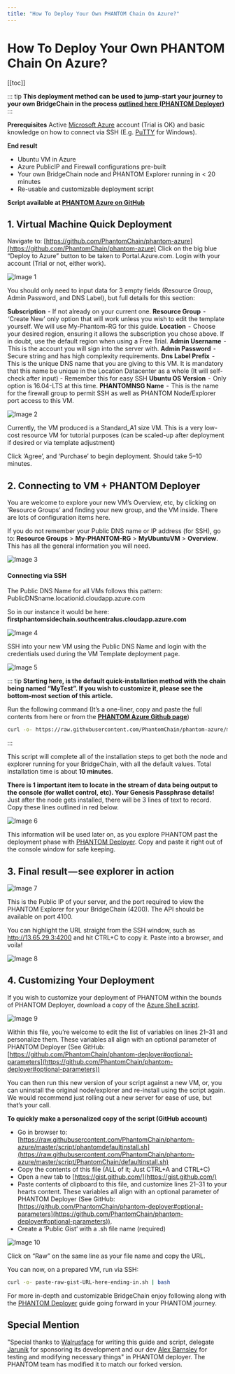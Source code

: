 ```yaml
---
title: "How To Deploy Your Own PHANTOM Chain On Azure?"
---
```


# How To Deploy Your Own PHANTOM Chain On Azure?

[[toc]]

::: tip
**This deployment method can be used to jump-start your journey to your own BridgeChain in the process [outlined here (PHANTOM Deployer)](https://docs.phantom.org/deployer/setup.html)**
:::

**Prerequisites**
Active [Microsoft Azure](https://azure.microsoft.com/en-us/) account (Trial is OK) and basic knowledge on how to connect via SSH (E.g. [PuTTY](https://www.putty.org/) for Windows).

**End result**
- Ubuntu VM in Azure
- Azure PublicIP and Firewall configurations pre-built
- Your own BridgeChain node and PHANTOM Explorer running in < 20 minutes
- Re-usable and customizable deployment script

**Script available at [PHANTOM Azure on GitHub](https://github.com/PhantomChain/phantom-azure)**

## 1. Virtual Machine Quick Deployment

Navigate to: [https://github.com/PhantomChain/phantom-azure](https://github.com/PhantomChain/phantom-azure)
Click on the big blue “Deploy to Azure” button to be taken to Portal.Azure.com. Login with your account (Trial or not, either work).

![Image 1](./assets/setup-with-azure/1.jpeg)

You should only need to input data for 3 empty fields (Resource Group, Admin Password, and DNS Label), but full details for this section:

**Subscription**  - If not already on your current one.
**Resource Group**  -  ‘Create New’ only option that will work unless you wish to edit the template yourself. We will use My-Phantom-RG for this guide.
**Location**  -  Choose your desired region, ensuring it allows the subscription you chose above. If in doubt, use the default region when using a Free Trial.
**Admin Username**  -  This is the account you will sign into the server with.
**Admin Password**  -  Secure string and has high complexity requirements.
**Dns Label Prefix**  -  This is the unique DNS name that you are giving to this VM. It is mandatory that this name be unique in the Location Datacenter as a whole (It will self-check after input) - Remember this for easy SSH
**Ubuntu OS Version**  -  Only option is 16.04-LTS at this time.
**PHANTOMNSG Name**  -  This is the name for the firewall group to permit SSH as well as PHANTOM Node/Explorer port access to this VM.

![Image 2](./assets/setup-with-azure/2.png)

Currently, the VM produced is a Standard_A1 size VM. This is a very low-cost resource VM for tutorial purposes (can be scaled-up after deployment if desired or via template adjustment)

Click ‘Agree’, and ‘Purchase’ to begin deployment. Should take 5–10 minutes.

## 2. Connecting to VM + PHANTOM Deployer

You are welcome to explore your new VM’s Overview, etc, by clicking on ‘Resource Groups’ and finding your new group, and the VM inside. There are lots of configuration items here.

If you do not remember your Public DNS name or IP address (for SSH), go to: **Resource Groups** > **My-PHANTOM-RG** > **MyUbuntuVM** > **Overview**. This has all the general information you will need.

![Image 3](./assets/setup-with-azure/3.jpeg)

#### Connecting via SSH
The Public DNS Name for all VMs follows this pattern:
PublicDNSname.locationid.cloudapp.azure.com

So in our instance it would be here: **firstphantomsidechain.southcentralus.cloudapp.azure.com**

![Image 4](./assets/setup-with-azure/4.png)

SSH into your new VM using the Public DNS Name and login with the credentials used during the VM Template deployment page.

![Image 5](./assets/setup-with-azure/5.png)

::: tip
**Starting here, is the default quick-installation method with the chain being named “MyTest”. If you wish to customize it, please see the bottom-most section of this article.**

Run the following command (It’s a one-liner, copy and paste the full contents from here or from the **[PHANTOM Azure Github page](https://github.com/PhantomChain/phantom-azure)**)

```bash
curl -o- https://raw.githubusercontent.com/PhantomChain/phantom-azure/master/script/phantomdefaultinstall.sh | bash
```
:::

This script will complete all of the installation steps to get both the node and explorer running for your BridgeChain, with all the default values. Total installation time is about **10 minutes**.

**There is 1 important item to locate in the stream of data being output to the console (for wallet control, etc). Your Genesis Passphrase details!**
Just after the node gets installed, there will be 3 lines of text to record. Copy these lines outlined in red below.

![Image 6](./assets/setup-with-azure/6.jpeg)

This information will be used later on, as you explore PHANTOM past the deployment phase with [PHANTOM Deployer](https://github.com/PhantomChain/phantom-deployer). Copy and paste it right out of the console window for safe keeping.

## 3. Final result — see explorer in action

![Image 7](./assets/setup-with-azure/7.png)

This is the Public IP of your server, and the port required to view the PHANTOM Explorer for your BridgeChain (4200). The API should be available on port 4100.

You can highlight the URL straight from the SSH window, such as http://13.65.29.3:4200 and hit CTRL+C to copy it. Paste into a browser, and voila!

![Image 8](./assets/setup-with-azure/8.png)

## 4. Customizing Your Deployment

If you wish to customize your deployment of PHANTOM within the bounds of PHANTOM Deployer, download a copy of the [Azure Shell script](https://raw.githubusercontent.com/PhantomChain/phantom-azure/master/script/phantomdefaultinstall.sh).

![Image 9](./assets/setup-with-azure/9.png)

Within this file, you’re welcome to edit the list of variables on lines 21–31 and personalize them. These variables all align with an optional parameter of PHANTOM Deployer (See GitHub: [https://github.com/PhantomChain/phantom-deployer#optional-parameters](https://github.com/PhantomChain/phantom-deployer#optional-parameters))

You can then run this new version of your script against a new VM, or, you can uninstall the original node/explorer and re-install using the script again. We would recommend just rolling out a new server for ease of use, but that’s your call.

**To quickly make a personalized copy of the script (GitHub account)**

- Go in browser to: [https://raw.githubusercontent.com/PhantomChain/phantom-azure/master/script/phantomdefaultinstall.sh](https://raw.githubusercontent.com/PhantomChain/phantom-azure/master/script/PhantomChain/defaultinstall.sh)
- Copy the contents of this file (ALL of it; Just CTRL+A and CTRL+C)
- Open a new tab to [https://gist.github.com/](https://gist.github.com/)
- Paste contents of clipboard to this file, and customize lines 21–31 to your hearts content. These variables all align with an optional parameter of PHANTOM Deployer (See GitHub: [https://github.com/PhantomChain/phantom-deployer#optional-parameters](https://github.com/PhantomChain/phantom-deployer#optional-parameters)).
- Create a ‘Public Gist’ with a .sh file name (required)

![Image 10](./assets/setup-with-azure/10.jpeg)

Click on “Raw” on the same line as your file name and copy the URL.

You can now, on a prepared VM, run via SSH:

```bash
curl -o- paste-raw-gist-URL-here-ending-in.sh | bash
```

For more in-depth and customizable BridgeChain enjoy following along with the [PHANTOM Deployer](https://blog.ark.io/ark-deployer-setup-guide-c10825ebb0e4) guide going forward in your PHANTOM journey. 

## Special Mention

"Special thanks to [Walrusface](https://medium.com/@walrusface) for writing this guide and script, delegate [Jarunik](https://medium.com/@jarunik) for sponsoring its development and our dev [Alex Barnsley](https://medium.com/@alexbarnsley) for testing and modifying necessary things" in PHANTOM deployer. The PHANTOM team has modified it to match our forked version.
